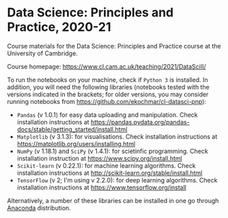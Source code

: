 # Data Science: Principles and Practice, 2020-21

Course materials for the Data Science: Principles and Practice course at the University of Cambridge.

Course homepage: https://www.cl.cam.ac.uk/teaching/2021/DataSciII/

To run the notebooks on your machine, check if `Python 3` is installed. In addition, you will need the following libraries (notebooks tested with the versions indicated in the brackets; for older versions, you may consider running notebooks from https://github.com/ekochmar/cl-datasci-pnp):

- `Pandas` (v 1.0.1) for easy data uploading and manipulation. Check installation instructions at https://pandas.pydata.org/pandas-docs/stable/getting_started/install.html
- `Matplotlib` (v 3.1.3): for visualisations. Check installation instructions at https://matplotlib.org/users/installing.html
- `NumPy` (v 1.18.1) and `SciPy` (v 1.4.1): for scietinfic programming. Check installation instruction at https://www.scipy.org/install.html
- `Scikit-learn` (v 0.22.1): for machine learning algorithms. Check installation instructions at http://scikit-learn.org/stable/install.html
- `TensorFlow` (v 2; I'm using v 2.2.0): for deep learning algorithms. Check installation instructions at https://www.tensorflow.org/install

Alternatively, a number of these libraries can be installed in one go through [Anaconda](https://www.anaconda.com/products/individual) distribution. 
